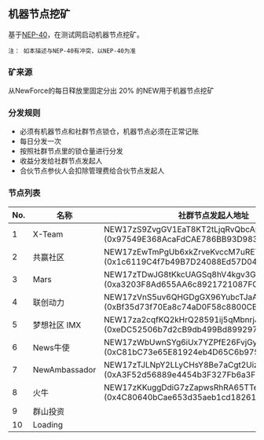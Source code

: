 ## 机器节点挖矿

基于[NEP-40](https://neps.newtonproject.org/neps/nep-40/)，在测试网启动机器节点挖矿。

`注： 如本描述与NEP-40有冲突，以NEP-40为准`

### 矿来源

从NewForce的每日释放里固定分出 20%  的NEW用于机器节点挖矿

### 分发规则

- 必须有机器节点和社群节点锁仓，机器节点必须在正常记账
- 每日分发一次
- 按照社群节点里的锁仓量进行分发
- 收益分发给社群节点发起人
- 合伙节点参伙人会扣除管理费给合伙节点发起人

### 节点列表

No. | 名称 | 社群节点发起人地址 | 矿工地址
--|--|--|--
1 | X-Team | NEW17zS9ZvgGV1EaT8KT2tLjqRvQbcApjFot8xj (0x97549E368AcaFdCAE786BB93D98379f1D1561a29) | 0x1d7e06ad19339263a51ee47e11b4ffd10d4a83ba
2 | 共赢社区 | NEW17zEwTmPgUb6xkZrveKvccM7uREYc3NyU7Wy (0x1c6119C4f7b49B7D24088Ed57D04fef50bd162Ca) | 0x1c6119C4f7b49B7D24088Ed57D04fef50bd162Ca
3 | Mars | NEW17zTDwJG8tKkcUAGSq8hV4kgv3Gysxf4ZJmw (0xa3203F8Ad655AA6c8921721087FC576489A00Bf0) | 0xa3203F8Ad655AA6c8921721087FC576489A00Bf0
4 | 联创动力 | NEW17zVnS5uv6QHGDgGX96YubcTJaA4xQwcG1AP (0xBf35d73f70Ea8c74aD0F58c8800CBdE52462536b) | 0xBf35d73f70Ea8c74aD0F58c8800CBdE52462536b
5 | 梦想社区 IMX | NEW17za2cqfKQ2kHrQ28591ij5qMbnrjJjkBAoR (0xeDC52506b7d2cB9db499Bd89929763b5F311b7E6) | 0xeDC52506b7d2cB9db499Bd89929763b5F311b7E6
6 | News牛使 | NEW17zWbUwnSYg6iUx7YZPfE26FvjGydavVcFqK (0xC81bC73e65E81924eb4D65C6b975D49112595eE9) | 0xC81bC73e65E81924eb4D65C6b975D49112595eE9
7 | NewAmbassador | NEW17zTJLNpY2LLyCHsY8Be7aCgt2UizbRufFzP (0xA3F52d56889e4454b3F327Fb6a3F5Ec7DBAf8a0C) | 0xA3F52d56889e4454b3F327Fb6a3F5Ec7DBAf8a0C
8 | 火牛 | NEW17zKKuggDdiG7zZapwsRhRA65TTeHrhSisEH (0x4C80640bCae653d35aeb1cd18261BcA11953ba55) | 0x17FC9cA7aF608D2A5e186549298bB2Ed79c2578F
9 | 群山投资 | | 0xd1973d388ba166c116099fd075a04e2e177101aa
10 | Loading | | 0xb5502488609427fe815aaff997610254acC72755

